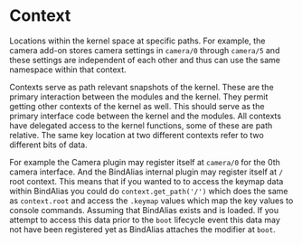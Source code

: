 # Context
Locations within the kernel space at specific paths. For example, the camera add-on stores camera settings in `camera/0` through `camera/5` and these settings are independent of each other and thus can use the same namespace within that context.

Contexts serve as path relevant snapshots of the kernel. These are the primary interaction between the modules and the kernel. They permit getting other contexts of the kernel as well. This should serve as the primary interface code between the kernel and the modules. All contexts have delegated access to the kernel functions, some of these are path relative. The same key location at two different contexts refer to two different bits of data.

For example the Camera plugin may register itself at `camera/0` for the 0th camera interface. And the BindAlias internal plugin may register itself at `/` root context. This means that if you wanted to to access the keymap data within BindAlias you could do `context.get_path('/')` which does the same as `context.root` and access the `.keymap` values which map the key values to console commands. Assuming that BindAlias exists and is loaded. If you attempt to access this data prior to the `boot` lifecycle event this data may not have been registered yet as BindAlias attaches the modifier at `boot`.
